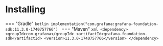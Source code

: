 # Installing

=== "Gradle"
    ```kotlin
    implementation("com.grafana:grafana-foundation-sdk:11.3.0-1740757766")
    ```
=== "Maven"
    ```xml
    <dependency>
        <groupId>com.grafana</groupId>
        <artifactId>grafana-foundation-sdk</artifactId>
        <version>11.3.0-1740757766</version>
    </dependency>
    ```
